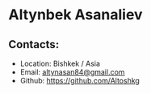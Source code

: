 # Altynbek Asanaliev
## Contacts: 
* Location: Bishkek / Asia
* Email: altynasan84@gmail.com
* Github: https://github.com/Altoshkg